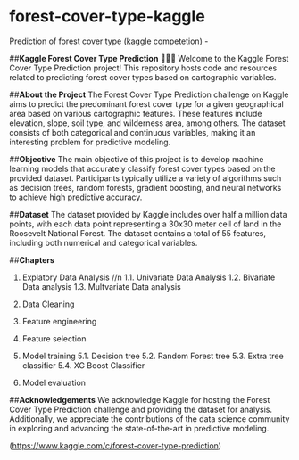 # forest-cover-type-kaggle
Prediction of forest cover type (kaggle competetion) - 

##**Kaggle Forest Cover Type Prediction**  🌲🌳🌿
Welcome to the Kaggle Forest Cover Type Prediction project! This repository hosts code and resources related to predicting forest cover types based on cartographic variables.

##**About the Project**
The Forest Cover Type Prediction challenge on Kaggle aims to predict the predominant forest cover type for a given geographical area based on various cartographic features. These features include elevation, slope, soil type, and wilderness area, among others. The dataset consists of both categorical and continuous variables, making it an interesting problem for predictive modeling.

##**Objective**
The main objective of this project is to develop machine learning models that accurately classify forest cover types based on the provided dataset. Participants typically utilize a variety of algorithms such as decision trees, random forests, gradient boosting, and neural networks to achieve high predictive accuracy.

##**Dataset**
The dataset provided by Kaggle includes over half a million data points, with each data point representing a 30x30 meter cell of land in the Roosevelt National Forest. The dataset contains a total of 55 features, including both numerical and categorical variables.

##**Chapters**

1. Explatory Data Analysis
  //n 1.1. Univariate Data Analysis
   1.2. Bivariate Data analysis
   1.3. Multvariate Data analysis

2. Data Cleaning
3. Feature engineering
4. Feature selection
5. Model training
    5.1. Decision tree
    5.2. Random Forest tree
    5.3. Extra tree classifier
    5.4. XG Boost Classifier
6. Model evaluation 
    

##**Acknowledgements**
We acknowledge Kaggle for hosting the Forest Cover Type Prediction challenge and providing the dataset for analysis. Additionally, we appreciate the contributions of the data science community in exploring and advancing the state-of-the-art in predictive modeling.

(https://www.kaggle.com/c/forest-cover-type-prediction)
